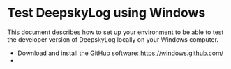 # Test DeepskyLog using Windows

This document describes how to set up your environment to be able to test the developer version of DeepskyLog locally on your Windows computer.

+ Download and install the GitHub software: https://windows.github.com/
+ 
